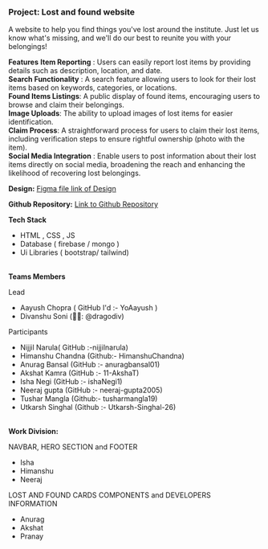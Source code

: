 ### Project: Lost and found website
A website to help you find things you've lost around the institute. Just let us know what's missing, and we'll do our best to reunite you with your belongings!



**Features**
**Item Reporting** : Users can easily report lost items by providing details such as description, location, and date.<br>
**Search Functionality** : A search feature allowing users to look for their lost items based on keywords, categories, or locations.<br>
**Found Items Listings**: A public display of found items, encouraging users to browse and claim their belongings.<br>
**Image Uploads**: The ability to upload images of lost items for easier identification.<br>
**Claim Process**: A straightforward process for users to claim their lost items, including verification steps to ensure rightful ownership (photo with the item).<br>
**Social Media Integration** : Enable users to post information about their lost items directly on social media, broadening the reach and enhancing the likelihood of recovering lost belongings.

**Design:** 
[Figma file link of Design](https://www.figma.com/file/1noYmwXepJPqWLwB7nxIda/%7CACE-Web-team?type=design&node-id=0-1&mode=design&t=zndHrkj9gYnIxCiT-0)

**Github Repository:**
[Link to Github Repository](https://github.com/dragodiv/lost-and-found)

**Tech Stack**

- HTML , CSS , JS
- Database ( firebase / mongo )
- Ui Libraries ( bootstrap/ tailwind)
<br><br>

**Teams Members** 

Lead

- Aayush Chopra  ( GitHub I'd :- YoAayush )
- Divanshu Soni (👨‍💻: @dragodiv)

Participants

- Nijjil Narula( GitHub :-nijjilnarula)
- Himanshu Chandna (Github:- HimanshuChandna)
- Anurag Bansal (GitHub :- anuragbansal01)
- Akshat Kamra (GitHub :- 11-AkshaT)
- Isha Negi (GitHub :- ishaNegi1)
- Neeraj gupta (GitHub :- neeraj-gupta2005)
- Tushar Mangla (Github:- tusharmangla19)
- Utkarsh Singhal (Github :- Utkarsh-Singhal-26)
<br><br>

**Work Division:**

NAVBAR, HERO SECTION and FOOTER

- Isha
- Himanshu
- Neeraj

LOST AND FOUND CARDS COMPONENTS and DEVELOPERS INFORMATION

- Anurag
- Akshat
- Pranay